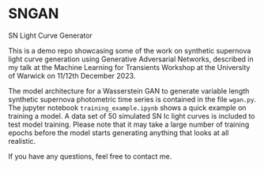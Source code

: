 # SNGAN
SN Light Curve Generator

This is a demo repo showcasing some of the work on synthetic supernova light curve generation using Generative Adversarial Networks, described in my talk at the Machine Learning for Transients Workshop at the University of Warwick on 11/12th December 2023.

The model architecture for a Wasserstein GAN to generate variable length synthetic supernova photometric time series is contained in the file `wgan.py`. The jupyter notebook `training_example.ipynb` shows a quick example on training a model. A data set of 50 simulated SN Ic light curves is included to test model training. Please note that it may take a large number of training epochs before the model starts generating anything that looks at all realistic.

If you have any questions, feel free to contact me.